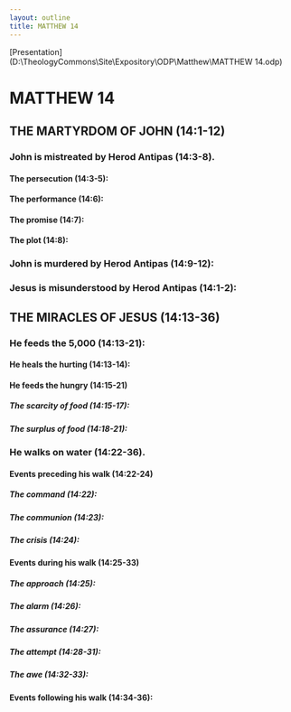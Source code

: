 ```yaml
---
layout: outline
title: MATTHEW 14
---
```

[Presentation](D:\TheologyCommons\Site\Expository\ODP\Matthew\MATTHEW 14.odp)
# MATTHEW 14
## THE MARTYRDOM OF JOHN (14:1-12) 
###  John is mistreated by Herod Antipas (14:3-8). 
####  The persecution (14:3-5): 
####  The performance (14:6): 
####  The promise (14:7): 
####  The plot (14:8): 
###  John is murdered by Herod Antipas (14:9-12): 
###  Jesus is misunderstood by Herod Antipas (14:1-2): 
## THE MIRACLES OF JESUS (14:13-36) 
###  He feeds the 5,000 (14:13-21): 
####  He heals the hurting (14:13-14): 
####  He feeds the hungry (14:15-21) 
#####  The scarcity of food (14:15-17): 
#####  The surplus of food (14:18-21): 
###  He walks on water (14:22-36). 
####  Events preceding his walk (14:22-24) 
#####  The command (14:22): 
#####  The communion (14:23): 
#####  The crisis (14:24): 
####  Events during his walk (14:25-33) 
#####  The approach (14:25): 
#####  The alarm (14:26): 
#####  The assurance (14:27): 
#####  The attempt (14:28-31): 
#####  The awe (14:32-33): 
####  Events following his walk (14:34-36): 
